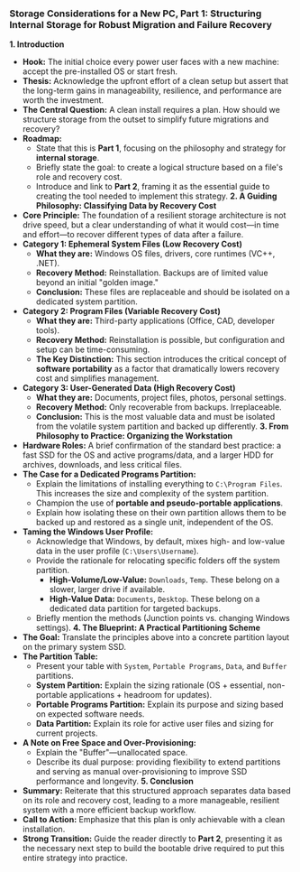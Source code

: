 ### Storage Considerations for a New PC, Part 1: Structuring Internal Storage for Robust Migration and Failure Recovery

**1. Introduction**
- **Hook:** The initial choice every power user faces with a new machine: accept the pre-installed OS or start fresh.
- **Thesis:** Acknowledge the upfront effort of a clean setup but assert that the long-term gains in manageability, resilience, and performance are worth the investment. 
- **The Central Question:** A clean install requires a plan. How should we structure storage from the outset to simplify future migrations and recovery?
- **Roadmap:**
    - State that this is **Part 1**, focusing on the philosophy and strategy for **internal storage**.
    - Briefly state the goal: to create a logical structure based on a file's role and recovery cost.
    - Introduce and link to **Part 2**, framing it as the essential guide to creating the tool needed to implement this strategy.
**2. A Guiding Philosophy: Classifying Data by Recovery Cost**
- **Core Principle:** The foundation of a resilient storage architecture is not drive speed, but a clear understanding of what it would cost—in time and effort—to recover different types of data after a failure.
- **Category 1: Ephemeral System Files (Low Recovery Cost)**
    - **What they are:** Windows OS files, drivers, core runtimes (VC++, .NET).
    - **Recovery Method:** Reinstallation. Backups are of limited value beyond an initial "golden image."
    - **Conclusion:** These files are replaceable and should be isolated on a dedicated system partition.
- **Category 2: Program Files (Variable Recovery Cost)**
    - **What they are:** Third-party applications (Office, CAD, developer tools).
    - **Recovery Method:** Reinstallation is possible, but configuration and setup can be time-consuming.
    - **The Key Distinction:** This section introduces the critical concept of **software portability** as a factor that dramatically lowers recovery cost and simplifies management.
- **Category 3: User-Generated Data (High Recovery Cost)**
    - **What they are:** Documents, project files, photos, personal settings.
    - **Recovery Method:** Only recoverable from backups. Irreplaceable.
    - **Conclusion:** This is the most valuable data and must be isolated from the volatile system partition and backed up differently.
**3. From Philosophy to Practice: Organizing the Workstation**
- **Hardware Roles:** A brief confirmation of the standard best practice: a fast SSD for the OS and active programs/data, and a larger HDD for archives, downloads, and less critical files.
- **The Case for a Dedicated Programs Partition:**
    - Explain the limitations of installing everything to `C:\Program Files`. This increases the size and complexity of the system partition.
    - Champion the use of **portable and pseudo-portable applications**.
    - Explain how isolating these on their own partition allows them to be backed up and restored as a single unit, independent of the OS.
- **Taming the Windows User Profile:**
    - Acknowledge that Windows, by default, mixes high- and low-value data in the user profile (`C:\Users\Username`).
    - Provide the rationale for relocating specific folders off the system partition.
        - **High-Volume/Low-Value:** `Downloads`, `Temp`. These belong on a slower, larger drive if available.
        - **High-Value Data:** `Documents`, `Desktop`. These belong on a dedicated data partition for targeted backups.
    - Briefly mention the methods (Junction points vs. changing Windows settings).
**4. The Blueprint: A Practical Partitioning Scheme**
- **The Goal:** Translate the principles above into a concrete partition layout on the primary system SSD.
- **The Partition Table:**
    - Present your table with `System`, `Portable Programs`, `Data`, and `Buffer` partitions.
    - **System Partition:** Explain the sizing rationale (OS + essential, non-portable applications + headroom for updates).
    - **Portable Programs Partition:** Explain its purpose and sizing based on expected software needs.
    - **Data Partition:** Explain its role for active user files and sizing for current projects.
- **A Note on Free Space and Over-Provisioning:**
    - Explain the "Buffer"—unallocated space.
    - Describe its dual purpose: providing flexibility to extend partitions and serving as manual over-provisioning to improve SSD performance and longevity.
**5. Conclusion**
- **Summary:** Reiterate that this structured approach separates data based on its role and recovery cost, leading to a more manageable, resilient system with a more efficient backup workflow.
- **Call to Action:** Emphasize that this plan is only achievable with a clean installation.
- **Strong Transition:** Guide the reader directly to **Part 2**, presenting it as the necessary next step to build the bootable drive required to put this entire strategy into practice.
